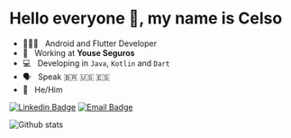 # Hello everyone 👋, my name is Celso

- 👨🏻‍💻 &nbsp; Android and Flutter Developer
- 🏢 &nbsp; Working at **Youse Seguros**
- 💻 &nbsp; Developing in `Java`, `Kotlin` and `Dart`
- 🗣️ &nbsp; Speak 🇧🇷 🇺🇸 🇪🇸
- 👨 &nbsp; He/Him

[![Linkedin Badge](https://img.shields.io/badge/-LinkedIn-blue?style=flat-square&logo=Linkedin&logoColor=white)](https://www.linkedin.com/in/celsofujii) [![Email Badge](https://img.shields.io/badge/-Email-red?style=flat-square&logo=Gmail&logoColor=white)](celsokf@gmail.com)

![Github stats](https://github-readme-stats.vercel.app/api?username=celsogithub&show_icons=true)



